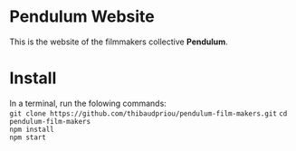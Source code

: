 # Pendulum Website
This is the website of the filmmakers collective **Pendulum**.

# Install
In a terminal, run the folowing commands:  
`git clone https://github.com/thibaudpriou/pendulum-film-makers.git`
`cd pendulum-film-makers`  
`npm install`  
`npm start`  
